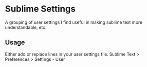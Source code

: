 # Sublime Settings

A grouping of user settings I find useful in making sublime text more understandable, etc.


## Usage

Either add or replace lines in your user settings file. Sublime Text > Preferences > Settings - User

